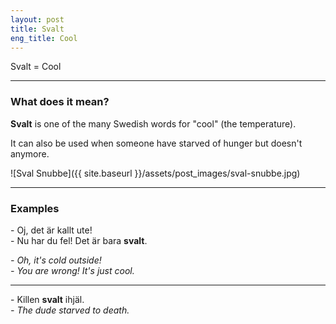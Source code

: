 ```yaml
---
layout: post
title: Svalt
eng_title: Cool
---
```


Svalt = Cool

----

### What does it mean?

**Svalt** is one of the many Swedish words for "cool" (the temperature).

It can also be used when someone have starved of hunger but doesn't anymore.

![Sval Snubbe]({{ site.baseurl }}/assets/post_images/sval-snubbe.jpg)

----

### Examples

\- Oj, det är kallt ute!  
\- Nu har du fel! Det är bara **svalt**.

_\- Oh, it's cold outside!_  
_\- You are wrong! It's just cool._

----

\- Killen **svalt** ihjäl.  
_\- The dude starved to death._
